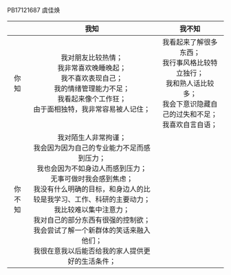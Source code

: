 PB17121687  虞佳焕

|        | 我知 | 我不知 |
| :----: | :--: | :----: |
|  你知  | 我对朋友比较热情；<br>我非常喜欢晚睡晚起；<br>我不喜欢表现自己；<br>我的情绪管理能力不足；<br>我看起来像个工作狂；<br>由于面相独特，我非常容易被人记住；<br> | 我看起来了解很多东西；<br>我行事风格比较特立独行；<br>我和熟人话比较多；<br>我会下意识隐藏自己的过失和不足；<br>我喜欢自言自语； |
| 你不知 |  我对陌生人非常拘谨；<br>我会因为因为自己的专业能力不足而感到压力；<br>我也会因为不如身边人而感到压力；<br>无事可做时我会感到焦虑；<br>我没有什么明确的目标，和身边人的比较是我学习、工作、科研的主要动力；<br>我比较难以集中注意力；<br>我对自己的部分东西有很强的控制欲；<br>我会尝试了解一个新群体的笑话来融入他们；<br>我很在意我以后能否给我的家人提供更好的生活条件；<br>  |        |

